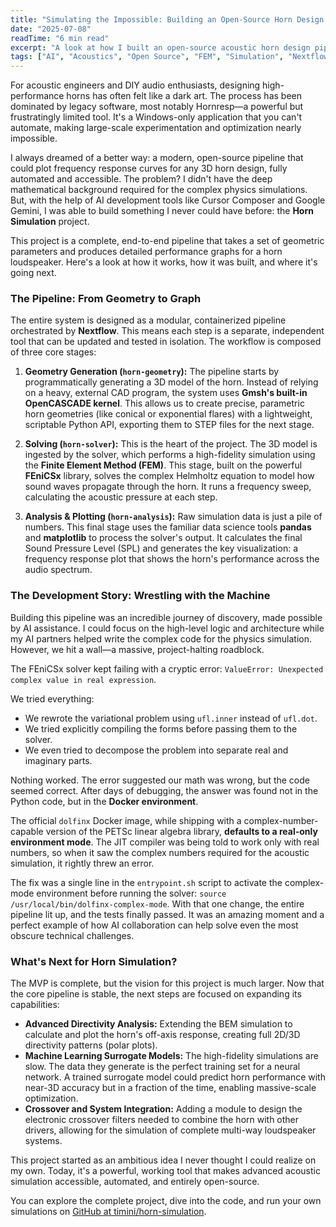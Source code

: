```yaml
---
title: "Simulating the Impossible: Building an Open-Source Horn Design Pipeline with AI"
date: "2025-07-08"
readTime: "6 min read"
excerpt: "A look at how I built an open-source acoustic horn design pipeline using Nextflow, FEniCSx, and AI development tools to overcome the limitations of legacy software."
tags: ["AI", "Acoustics", "Open Source", "FEM", "Simulation", "Nextflow", "Python"]
---
```


For acoustic engineers and DIY audio enthusiasts, designing high-performance horns has often felt like a dark art. The process has been dominated by legacy software, most notably Hornresp—a powerful but frustratingly limited tool. It's a Windows-only application that you can't automate, making large-scale experimentation and optimization nearly impossible.

I always dreamed of a better way: a modern, open-source pipeline that could plot frequency response curves for any 3D horn design, fully automated and accessible. The problem? I didn't have the deep mathematical background required for the complex physics simulations. But, with the help of AI development tools like Cursor Composer and Google Gemini, I was able to build something I never could have before: the **Horn Simulation** project.

This project is a complete, end-to-end pipeline that takes a set of geometric parameters and produces detailed performance graphs for a horn loudspeaker. Here's a look at how it works, how it was built, and where it's going next.

### The Pipeline: From Geometry to Graph

The entire system is designed as a modular, containerized pipeline orchestrated by **Nextflow**. This means each step is a separate, independent tool that can be updated and tested in isolation. The workflow is composed of three core stages:

1.  **Geometry Generation (`horn-geometry`):** The pipeline starts by programmatically generating a 3D model of the horn. Instead of relying on a heavy, external CAD program, the system uses **Gmsh's built-in OpenCASCADE kernel**. This allows us to create precise, parametric horn geometries (like conical or exponential flares) with a lightweight, scriptable Python API, exporting them to STEP files for the next stage.

2.  **Solving (`horn-solver`):** This is the heart of the project. The 3D model is ingested by the solver, which performs a high-fidelity simulation using the **Finite Element Method (FEM)**. This stage, built on the powerful **FEniCSx** library, solves the complex Helmholtz equation to model how sound waves propagate through the horn. It runs a frequency sweep, calculating the acoustic pressure at each step.

3.  **Analysis & Plotting (`horn-analysis`):** Raw simulation data is just a pile of numbers. This final stage uses the familiar data science tools **pandas** and **matplotlib** to process the solver's output. It calculates the final Sound Pressure Level (SPL) and generates the key visualization: a frequency response plot that shows the horn's performance across the audio spectrum.

### The Development Story: Wrestling with the Machine

Building this pipeline was an incredible journey of discovery, made possible by AI assistance. I could focus on the high-level logic and architecture while my AI partners helped write the complex code for the physics simulation. However, we hit a wall—a massive, project-halting roadblock.

The FEniCSx solver kept failing with a cryptic error: `ValueError: Unexpected complex value in real expression`.

We tried everything:
* We rewrote the variational problem using `ufl.inner` instead of `ufl.dot`.
* We tried explicitly compiling the forms before passing them to the solver.
* We even tried to decompose the problem into separate real and imaginary parts.

Nothing worked. The error suggested our math was wrong, but the code seemed correct. After days of debugging, the answer was found not in the Python code, but in the **Docker environment**.

The official `dolfinx` Docker image, while shipping with a complex-number-capable version of the PETSc linear algebra library, **defaults to a real-only environment mode**. The JIT compiler was being told to work only with real numbers, so when it saw the complex numbers required for the acoustic simulation, it rightly threw an error.

The fix was a single line in the `entrypoint.sh` script to activate the complex-mode environment before running the solver: `source /usr/local/bin/dolfinx-complex-mode`. With that one change, the entire pipeline lit up, and the tests finally passed. It was an amazing moment and a perfect example of how AI collaboration can help solve even the most obscure technical challenges.

### What's Next for Horn Simulation?

The MVP is complete, but the vision for this project is much larger. Now that the core pipeline is stable, the next steps are focused on expanding its capabilities:

* **Advanced Directivity Analysis:** Extending the BEM simulation to calculate and plot the horn's off-axis response, creating full 2D/3D directivity patterns (polar plots).
* **Machine Learning Surrogate Models:** The high-fidelity simulations are slow. The data they generate is the perfect training set for a neural network. A trained surrogate model could predict horn performance with near-3D accuracy but in a fraction of the time, enabling massive-scale optimization.
* **Crossover and System Integration:** Adding a module to design the electronic crossover filters needed to combine the horn with other drivers, allowing for the simulation of complete multi-way loudspeaker systems.

This project started as an ambitious idea I never thought I could realize on my own. Today, it's a powerful, working tool that makes advanced acoustic simulation accessible, automated, and entirely open-source.

You can explore the complete project, dive into the code, and run your own simulations on [GitHub at timini/horn-simulation](https://github.com/timini/horn-simulation). 